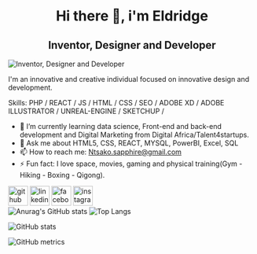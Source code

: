 <h1 align="center">  Hi there 👋, i'm Eldridge</h1>
<h2 align="center"> Inventor, Designer and Developer</h2> 

![Inventor, Designer and Developer](https://pbs.twimg.com/profile_banners/1400257876107661313/1718176088/1080x360)

I'm an innovative and creative individual focused on innovative design and development.

Skills: PHP / REACT / JS / HTML / CSS / SEO / ADOBE XD / ADOBE ILLUSTRATOR / UNREAL-ENGINE / SKETCHUP / 

- 🌱 I’m currently learning data science, Front-end and back-end development and Digital Marketing from Digital Africa/Talent4startups. 
- 💬 Ask me about HTML5, CSS, REACT, MYSQL, PowerBI, Excel, SQL 
- 📫 How to reach me:  Ntsako.sapphire@gmail.com 
- ⚡ Fun fact: I love space, movies, gaming and physical training(Gym - Hiking - Boxing - Qigong). 


[<img src='https://cdn.jsdelivr.net/npm/simple-icons@3.0.1/icons/github.svg' alt='github' height='40'>](https://github.com/SAGEKING23)  [<img src='https://cdn.jsdelivr.net/npm/simple-icons@3.0.1/icons/linkedin.svg' alt='linkedin' height='40'>](https://www.linkedin.com/in/eldridge-baloyi-90ba54218/)  [<img src='https://cdn.jsdelivr.net/npm/simple-icons@3.0.1/icons/facebook.svg' alt='facebook' height='40'>](https://www.facebook.com/sageking.jin)  [<img src='https://cdn.jsdelivr.net/npm/simple-icons@3.0.1/icons/instagram.svg' alt='instagram' height='40'>](https://www.instagram.com/sage_king_jin/&show_icons=true&theme=tokyonight)  
![Anurag's GitHub stats](https://github-readme-stats.vercel.app/api?username=SAGEKING23&show_icons=true&theme=tokyonight)
![Top Langs](https://github-readme-stats.vercel.app/api/top-langs/?username=SAGEKING23&show_icons=true&theme=tokyonight)

![GitHub stats](https://github-readme-stats.vercel.app/api?username=SAGEKING23&show_icons=true&count_private=true&show_icons=true&theme=tokyonight)  

![GitHub metrics](https://metrics.lecoq.io/SAGEKING23)  


